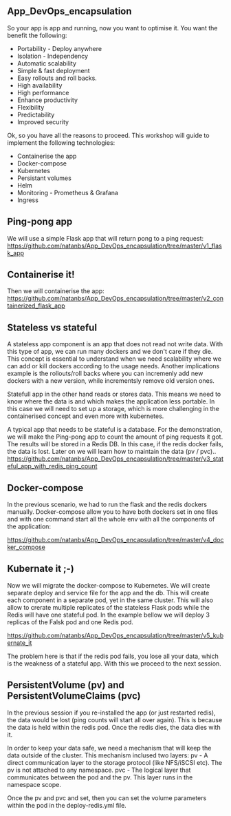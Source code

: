 ## App_DevOps_encapsulation

So your app is app and running, now you want to optimise it. You want the benefit the following:

- Portability - Deploy anywhere
- Isolation - Independency
- Automatic scalability 
- Simple & fast deployment
- Easy rollouts and roll backs.
- High availability
- High performance
- Enhance productivity
- Flexibility
- Predictability
- Improved security

Ok, so you have all the reasons to proceed.
This workshop will guide to implement the following technologies:

- Containerise the app
- Docker-compose
- Kubernetes
- Persistant volumes
- Helm
- Monitoring - Prometheus & Grafana 
- Ingress

## Ping-pong app
We will use a simple Flask app that will return pong to a ping request:
https://github.com/natanbs/App_DevOps_encapsulation/tree/master/v1_flask_app

## Containerise it!
Then we will containerise the app:
https://github.com/natanbs/App_DevOps_encapsulation/tree/master/v2_containerized_flask_app

## Stateless vs stateful
A stateless app component is an app that does not read not write data. With this type of app, we can run many dockers and we don't care if they die.
This concept is essential to understand when we need scalability where we can add or kill dockers according to the usage needs. 
Another implications example is the  rollouts/roll backs where you can incremenly add new dockers with a new version, while incrementsly remove old version ones. 

Statefull app in the other hand reads or stores data. This means we need to know where the data is and which makes the application less portable.
In this case we will need to set up a storage, which is more challenging in the containerised concept and even more with kubernetes.

A typical app that needs to be stateful is a database. For the demonstration, we will make the Ping-pong app to count the amount of ping requests it got.  
The results will be stored in a Redis DB. In this case, if the redis docker fails, the data is lost. Later on we will learn how to maintain the data (pv / pvc)..
https://github.com/natanbs/App_DevOps_encapsulation/tree/master/v3_stateful_app_with_redis_ping_count

## Docker-compose
In the previous scenario, we had to run the flask and the redis dockers manually.
Docker-compose allow you to have both dockers set in one files and with one command start all the whole env with all the components of the application:

https://github.com/natanbs/App_DevOps_encapsulation/tree/master/v4_docker_compose

## Kubernate it ;-)
Now we will migrate the docker-compose to Kubernetes. We will create separate deploy and service file for the app and the db.
This will create each component in a separate pod, yet in the same cluster. 
This will also allow to crerate multiple replicates of the stateless Flask pods while the Redis will have one stateful pod.
In the example bellow we will deploy 3 replicas of the Falsk pod and one Redis pod. 

https://github.com/natanbs/App_DevOps_encapsulation/tree/master/v5_kubernate_it

The problem here is that if the redis pod fails, you lose all your data, which is the weakness of a stateful app.
With this we proceed to the next session.

## PersistentVolume (pv) and PersistentVolumeClaims (pvc)
In the previous session if you re-installed the app (or just restarted redis), the data would be lost (ping counts will start all over again).
This is because the data is held within the redis pod. Once the redis dies, the data dies with it.

In order to keep your data safe, we need a mechanism that will keep the data outside of the cluster.
This mechanism inclused two layers:
pv  - A direct communication layer to the storage protocol (like NFS/iSCSI etc). The pv is not attached to any namespace.
pvc - The logical layer that communicates between the pod and the pv. This layer runs in the namespace scope.

Once the pv and pvc and set, then you can set the volume parameters within the pod in the deploy-redis.yml file.


